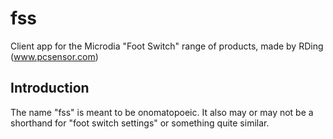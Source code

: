 # fss
Client app for the Microdia "Foot Switch" range of products, made by RDing (www.pcsensor.com)

## Introduction
The name "fss" is meant to be onomatopoeic.
It also may or may not be a shorthand for "foot switch settings" or something quite similar.

